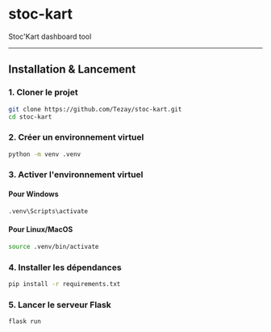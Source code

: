 # stoc-kart
Stoc'Kart dashboard tool

---

## Installation & Lancement

### 1. Cloner le projet

```bash
git clone https://github.com/Tezay/stoc-kart.git
cd stoc-kart
```
### 2. Créer un environnement virtuel

```bash
python -m venv .venv
```

### 3. Activer l'environnement virtuel

#### Pour Windows
```bash
.venv\Scripts\activate
```

#### Pour Linux/MacOS
```bash
source .venv/bin/activate
```

### 4. Installer les dépendances

```bash
pip install -r requirements.txt
```

### 5. Lancer le serveur Flask

```bash
flask run
```